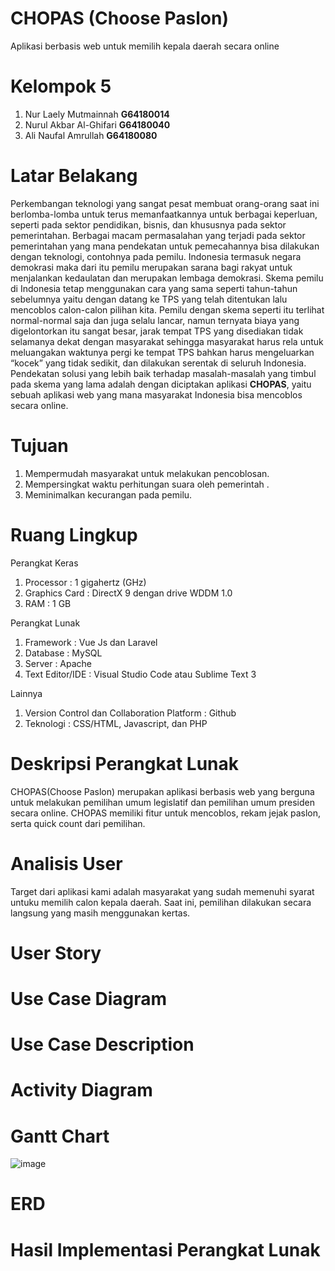 # CHOPAS (Choose Paslon)
Aplikasi berbasis web untuk memilih kepala daerah secara online
# Kelompok 5
  1. Nur Laely Mutmainnah   **G64180014**
  2. Nurul Akbar Al-Ghifari **G64180040**
  3. Ali Naufal Amrullah    **G64180080**
# Latar Belakang
Perkembangan teknologi yang sangat pesat membuat orang-orang saat ini berlomba-lomba untuk terus memanfaatkannya untuk berbagai keperluan, seperti pada sektor pendidikan, bisnis, dan khususnya pada sektor pemerintahan. Berbagai macam permasalahan yang terjadi pada sektor pemerintahan yang mana pendekatan untuk pemecahannya bisa dilakukan dengan teknologi, contohnya pada pemilu. Indonesia termasuk negara demokrasi maka dari itu pemilu merupakan sarana bagi rakyat untuk menjalankan kedaulatan dan merupakan lembaga demokrasi. Skema pemilu di Indonesia tetap menggunakan cara yang sama seperti tahun-tahun sebelumnya yaitu dengan datang ke TPS yang telah ditentukan lalu mencoblos calon-calon pilihan kita. Pemilu dengan skema seperti itu terlihat normal-normal saja dan juga selalu lancar, namun ternyata biaya yang digelontorkan itu sangat besar, jarak tempat TPS yang disediakan tidak selamanya dekat dengan masyarakat sehingga masyarakat harus rela untuk meluangakan waktunya pergi ke tempat TPS bahkan harus mengeluarkan “kocek” yang tidak sedikit,  dan dilakukan serentak di seluruh Indonesia. Pendekatan solusi yang lebih baik terhadap masalah-masalah yang timbul pada skema yang lama adalah dengan diciptakan aplikasi **CHOPAS**, yaitu sebuah aplikasi web yang mana masyarakat Indonesia bisa mencoblos secara online.
# Tujuan
1.	Mempermudah masyarakat untuk melakukan pencoblosan.
2.	Mempersingkat waktu perhitungan suara oleh pemerintah .
3.	Meminimalkan kecurangan pada pemilu.
# Ruang Lingkup
Perangkat Keras
1.	Processor : 1 gigahertz (GHz)
2.	Graphics Card : DirectX 9 dengan drive WDDM 1.0
3.	RAM : 1 GB

Perangkat Lunak
1.	Framework : Vue Js dan Laravel
2.	Database : MySQL
3.	Server : Apache
4.	Text Editor/IDE : Visual Studio Code atau Sublime Text 3 

Lainnya
1.	Version Control dan Collaboration Platform : Github
2.	Teknologi : CSS/HTML, Javascript, dan PHP

# Deskripsi Perangkat Lunak
CHOPAS(Choose Paslon) merupakan aplikasi berbasis web yang berguna untuk melakukan pemilihan umum legislatif dan pemilihan umum presiden secara online. CHOPAS memiliki fitur untuk mencoblos, rekam jejak paslon, serta quick count dari pemilihan.

# Analisis User
Target dari aplikasi kami adalah masyarakat yang sudah memenuhi syarat untuku memilih calon kepala daerah. Saat ini, pemilihan dilakukan secara langsung yang masih menggunakan kertas.

# User Story


# Use Case Diagram


# Use Case Description 

# Activity Diagram

# Gantt Chart
![image](https://user-images.githubusercontent.com/48080443/82117376-bd4dbb80-9799-11ea-94d7-fc3829b4b669.png)
# ERD

# Hasil Implementasi Perangkat Lunak







